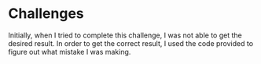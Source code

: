 <h1>Challenges</h1>
Initially, when I tried to complete this challenge, I was not able to get the desired result. In order to get the correct result, I used the code provided to figure out what mistake I was making.
